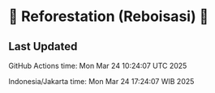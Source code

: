 
# 🌳 Reforestation (Reboisasi) 🌲

## Last Updated

GitHub Actions time: Mon Mar 24 10:24:07 UTC 2025

Indonesia/Jakarta time: Mon Mar 24 17:24:07 WIB 2025
